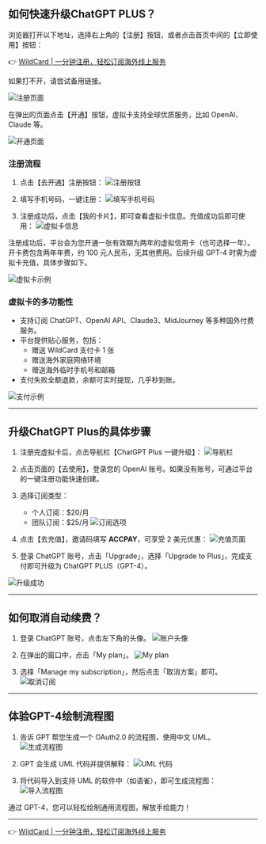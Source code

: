 ## 如何快速升级ChatGPT PLUS？

浏览器打开以下地址，选择右上角的【注册】按钮，或者点击首页中间的【立即使用】按钮：

👉 [WildCard | 一分钟注册，轻松订阅海外线上服务](https://bit.ly/bewildcard)

如果打不开，请尝试备用链接。

![注册页面](https://hlplch.aliyuntm.com/chatgpt/WX20250412-095641.png)

在弹出的页面点击【开通】按钮，虚拟卡支持全球优质服务，比如 OpenAI、Claude 等。

![开通页面](https://hlplch.aliyuntm.com/chatgpt/WX20250412-091301.png)

### 注册流程

1. 点击【去开通】注册按钮：
   ![注册按钮](https://hlplch.aliyuntm.com/chatgpt/WX20250410-183102.png)

2. 填写手机号码，一键注册：
   ![填写手机号码](https://hlplch.aliyuntm.com/chatgpt/WX20250410-183120.png)

3. 注册成功后，点击【我的卡片】，即可查看虚拟卡信息。充值成功后即可使用：
   ![虚拟卡信息](https://hlplch.aliyuntm.com/chatgpt/WX20250410-183138.png)

注册成功后，平台会为您开通一张有效期为两年的虚拟信用卡（也可选择一年）。开卡费包含两年年费，约 100 元人民币，无其他费用。后续升级 GPT-4 时需为虚拟卡充值，具体步骤如下。

![虚拟卡示例](https://hlplch.aliyuntm.com/chatgpt/WX20250222-004130.png)

### 虚拟卡的多功能性

- 支持订阅 ChatGPT、OpenAI API、Claude3、MidJourney 等多种国外付费服务。
- 平台提供贴心服务，包括：
  - 赠送 WildCard 支付卡 1 张
  - 赠送海外家庭网络环境
  - 赠送海外临时手机号和邮箱
- 支付失败全额退款，余额可实时提现，几乎秒到账。

![支付示例](https://hlplch.aliyuntm.com/chatgpt/WechatIMG220.jpg)

---

## 升级ChatGPT Plus的具体步骤

1. 注册完虚拟卡后，点击导航栏【ChatGPT Plus 一键升级】：
   ![导航栏](https://hlplch.aliyuntm.com/chatgpt/WX20250409-184808.png)

2. 点击页面的【去使用】，登录您的 OpenAI 账号。如果没有账号，可通过平台的一键注册功能快速创建。

3. 选择订阅类型：
   - 个人订阅：$20/月
   - 团队订阅：$25/月
   ![订阅选项](https://hlplch.aliyuntm.com/chatgpt/WX20250409-185302.png)

4. 点击【去充值】，邀请码填写 **ACCPAY**，可享受 2 美元优惠：
   ![充值页面](https://hlplch.aliyuntm.com/chatgpt/WX20250411-110518.png)

5. 登录 ChatGPT 账号，点击「Upgrade」，选择「Upgrade to Plus」，完成支付即可升级为 ChatGPT PLUS（GPT-4）。

![升级成功](https://hlplch.aliyuntm.com/chatgpt/WX20250409-201559.png)

---

## 如何取消自动续费？

1. 登录 ChatGPT 账号，点击左下角的头像。
   ![账户头像](https://hlplch.aliyuntm.com/chatgpt/WX20250302-154329.png)

2. 在弹出的窗口中，点击「My plan」。
   ![My plan](https://hlplch.aliyuntm.com/chatgpt/WX20250302-154414.png)

3. 选择「Manage my subscription」，然后点击「取消方案」即可。
   ![取消订阅](https://hlplch.aliyuntm.com/chatgpt/WX20250302-154519.png)

---

## 体验GPT-4绘制流程图

1. 告诉 GPT 帮您生成一个 OAuth2.0 的流程图，使用中文 UML。
   ![生成流程图](https://hlplch.aliyuntm.com/chatgpt/WX20250311-184150.png)

2. GPT 会生成 UML 代码并提供解释：
   ![UML 代码](https://hlplch.aliyuntm.com/chatgpt/WX20250311-184211.png)

3. 将代码导入到支持 UML 的软件中（如语雀），即可生成流程图：
   ![导入流程图](https://hlplch.aliyuntm.com/chatgpt/WX20250311-184400.png)

通过 GPT-4，您可以轻松绘制通用流程图，解放手绘能力！

---

👉 [WildCard | 一分钟注册，轻松订阅海外线上服务](https://bit.ly/bewildcard)